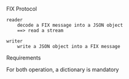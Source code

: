 FIX Protocol

    reader
        decode a FIX message into a JSON object
        ==> read a stream
    
    writer
        write a JSON object into a FIX message
        
Requirements

For both operation, a dictionary is mandatory